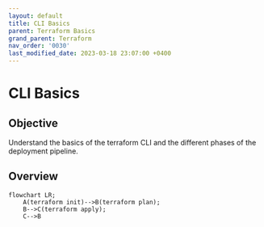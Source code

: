 ```yaml
---
layout: default
title: CLI Basics
parent: Terraform Basics
grand_parent: Terraform
nav_order: '0030'
last_modified_date: 2023-03-18 23:07:00 +0400
---
```


# CLI Basics

## Objective

Understand the basics of the terraform CLI and the different phases of the
deployment pipeline.

## Overview

```mermaid
flowchart LR;
    A(terraform init)-->B(terraform plan);
    B-->C(terraform apply);
    C-->B
```
